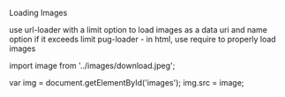 Loading Images

use url-loader with a limit option to load images as a data uri and name option if it exceeds limit
pug-loader - in html, use require to properly load images

import image from '../images/download.jpeg';

var img = document.getElementById('images');
img.src = image;